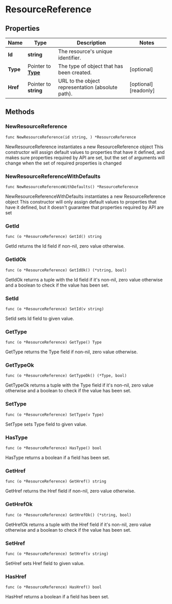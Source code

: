 # ResourceReference

## Properties

|Name | Type | Description | Notes|
|------------ | ------------- | ------------- | -------------|
|**Id** | **string** | The resource&#39;s unique identifier. | |
|**Type** | Pointer to [**Type**](Type.md) | The type of object that has been created. | [optional] |
|**Href** | Pointer to **string** | URL to the object representation (absolute path). | [optional] [readonly] |

## Methods

### NewResourceReference

`func NewResourceReference(id string, ) *ResourceReference`

NewResourceReference instantiates a new ResourceReference object
This constructor will assign default values to properties that have it defined,
and makes sure properties required by API are set, but the set of arguments
will change when the set of required properties is changed

### NewResourceReferenceWithDefaults

`func NewResourceReferenceWithDefaults() *ResourceReference`

NewResourceReferenceWithDefaults instantiates a new ResourceReference object
This constructor will only assign default values to properties that have it defined,
but it doesn't guarantee that properties required by API are set

### GetId

`func (o *ResourceReference) GetId() string`

GetId returns the Id field if non-nil, zero value otherwise.

### GetIdOk

`func (o *ResourceReference) GetIdOk() (*string, bool)`

GetIdOk returns a tuple with the Id field if it's non-nil, zero value otherwise
and a boolean to check if the value has been set.

### SetId

`func (o *ResourceReference) SetId(v string)`

SetId sets Id field to given value.


### GetType

`func (o *ResourceReference) GetType() Type`

GetType returns the Type field if non-nil, zero value otherwise.

### GetTypeOk

`func (o *ResourceReference) GetTypeOk() (*Type, bool)`

GetTypeOk returns a tuple with the Type field if it's non-nil, zero value otherwise
and a boolean to check if the value has been set.

### SetType

`func (o *ResourceReference) SetType(v Type)`

SetType sets Type field to given value.

### HasType

`func (o *ResourceReference) HasType() bool`

HasType returns a boolean if a field has been set.

### GetHref

`func (o *ResourceReference) GetHref() string`

GetHref returns the Href field if non-nil, zero value otherwise.

### GetHrefOk

`func (o *ResourceReference) GetHrefOk() (*string, bool)`

GetHrefOk returns a tuple with the Href field if it's non-nil, zero value otherwise
and a boolean to check if the value has been set.

### SetHref

`func (o *ResourceReference) SetHref(v string)`

SetHref sets Href field to given value.

### HasHref

`func (o *ResourceReference) HasHref() bool`

HasHref returns a boolean if a field has been set.



